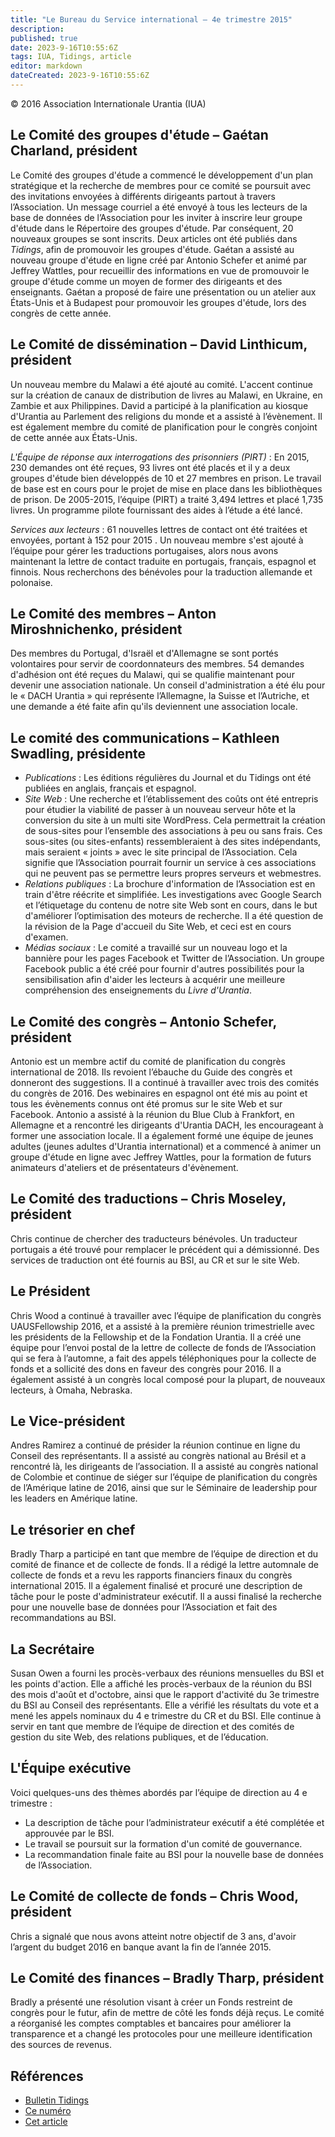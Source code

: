 ```yaml
---
title: "Le Bureau du Service international – 4e trimestre 2015"
description: 
published: true
date: 2023-9-16T10:55:6Z
tags: IUA, Tidings, article
editor: markdown
dateCreated: 2023-9-16T10:55:6Z
---
```


<p class="v-card v-sheet theme--light grey lighten-3 px-2">© 2016 Association Internationale Urantia (IUA)</p>


## Le Comité des groupes d'étude – Gaétan Charland, président

Le Comité des groupes d'étude a commencé le développement d'un plan stratégique et la recherche de membres pour ce comité se poursuit avec des invitations envoyées à différents dirigeants partout à travers l’Association. Un message courriel a été envoyé à tous les lecteurs de la base de données de l’Association pour les inviter à inscrire leur groupe d'étude dans le Répertoire des groupes d'étude. Par conséquent, 20 nouveaux groupes se sont inscrits. Deux articles ont été publiés dans _Tidings_, afin de promouvoir les groupes d'étude. Gaétan a assisté au nouveau groupe d'étude en ligne créé par Antonio Schefer et animé par Jeffrey Wattles, pour recueillir des informations en vue de promouvoir le groupe d'étude comme un moyen de former des dirigeants et des enseignants. Gaétan a proposé de faire une présentation ou un atelier aux États-Unis et à Budapest pour promouvoir les groupes d'étude, lors des congrès de cette année.

## Le Comité de dissémination – David Linthicum, président

Un nouveau membre du Malawi a été ajouté au comité. L'accent continue sur la création de canaux de distribution de livres au Malawi, en Ukraine, en Zambie et aux Philippines. David a participé à la planification au kiosque d'Urantia au Parlement des religions du monde et a assisté à l’évènement. Il est également membre du comité de planification pour le congrès conjoint de cette année aux États-Unis.

_L'Équipe de réponse aux interrogations des prisonniers (PIRT)_ : En 2015, 230 demandes ont été reçues, 93 livres ont été placés et il y a deux groupes d'étude bien développés de 10 et 27 membres en prison. Le travail de base est en cours pour le projet de mise en place dans les bibliothèques de prison. De 2005-2015, l’équipe (PIRT) a traité 3,494 lettres et placé 1,735 livres. Un programme pilote fournissant des aides à l’étude a été lancé.

_Services aux lecteurs_ : 61 nouvelles lettres de contact ont été traitées et envoyées, portant à 152 pour 2015 . Un nouveau membre s'est ajouté à l’équipe pour gérer les traductions portugaises, alors nous avons maintenant la lettre de contact traduite en portugais, français, espagnol et finnois. Nous recherchons des bénévoles pour la traduction allemande et polonaise.

## Le Comité des membres – Anton Miroshnichenko, président

Des membres du Portugal, d'Israël et d'Allemagne se sont portés volontaires pour servir de coordonnateurs des membres. 54 demandes d'adhésion ont été reçues du Malawi, qui se qualifie maintenant pour devenir une association nationale. Un conseil d'administration a été élu pour le « DACH Urantia » qui représente l’Allemagne, la Suisse et l’Autriche, et une demande a été faite afin qu'ils deviennent une association locale.

## Le comité des communications – Kathleen Swadling, présidente

- _Publications_ : Les éditions régulières du Journal et du Tidings ont été publiées en anglais, français et espagnol.
- _Site Web_ : Une recherche et l’établissement des coûts ont été entrepris pour étudier la viabilité de passer à un nouveau serveur hôte et la conversion du site à un multi site WordPress. Cela permettrait la création de sous-sites pour l’ensemble des associations à peu ou sans frais. Ces sous-sites (ou sites-enfants) ressembleraient à des sites indépendants, mais seraient « joints » avec le site principal de l’Association. Cela signifie que l’Association pourrait fournir un service à ces associations qui ne peuvent pas se permettre leurs propres serveurs et webmestres.
- _Relations publiques_ : La brochure d'information de l’Association est en train d'être réécrite et simplifiée. Les investigations avec Google Search et l’étiquetage du contenu de notre site Web sont en cours, dans le but d'améliorer l’optimisation des moteurs de recherche. Il a été question de la révision de la Page d'accueil du Site Web, et ceci est en cours d'examen.
- _Médias sociaux_ : Le comité a travaillé sur un nouveau logo et la bannière pour les pages Facebook et Twitter de l’Association. Un groupe Facebook public a été créé pour fournir d'autres possibilités pour la sensibilisation afin d'aider les lecteurs à acquérir une meilleure compréhension des enseignements du _Livre d'Urantia_.


## Le Comité des congrès – Antonio Schefer, président

Antonio est un membre actif du comité de planification du congrès international de 2018. Ils revoient l’ébauche du Guide des congrès et donneront des suggestions. Il a continué à travailler avec trois des comités du congrès de 2016. Des webinaires en espagnol ont été mis au point et tous les évènements connus ont été promus sur le site Web et sur Facebook. Antonio a assisté à la réunion du Blue Club à Frankfort, en Allemagne et a rencontré les dirigeants d'Urantia DACH, les encourageant à former une association locale. Il a également formé une équipe de jeunes adultes (jeunes adultes d'Urantia international) et a commencé à animer un groupe d'étude en ligne avec Jeffrey Wattles, pour la formation de futurs animateurs d'ateliers et de présentateurs d'évènement.

## Le Comité des traductions – Chris Moseley, président

Chris continue de chercher des traducteurs bénévoles. Un traducteur portugais a été trouvé pour remplacer le précédent qui a démissionné. Des services de traduction ont été fournis au BSI, au CR et sur le site Web.

## Le Président

Chris Wood a continué à travailler avec l’équipe de planification du congrès UAUSFellowship 2016, et a assisté à la première réunion trimestrielle avec les présidents de la Fellowship et de la Fondation Urantia. Il a créé une équipe pour l’envoi postal de la lettre de collecte de fonds de l’Association qui se fera à l’automne, a fait des appels téléphoniques pour la collecte de fonds et a sollicité des dons en faveur des congrès pour 2016. Il a également assisté à un congrès local composé pour la plupart, de nouveaux lecteurs, à Omaha, Nebraska.

## Le Vice-président

Andres Ramirez a continué de présider la réunion continue en ligne du Conseil des représentants. Il a assisté au congrès national au Brésil et a rencontré là, les dirigeants de l’association. Il a assisté au congrès national de Colombie et continue de siéger sur l’équipe de planification du congrès de l’Amérique latine de 2016, ainsi que sur le Séminaire de leadership pour les leaders en Amérique latine.

## Le trésorier en chef

Bradly Tharp a participé en tant que membre de l’équipe de direction et du comité de finance et de collecte de fonds. Il a rédigé la lettre automnale de collecte de fonds et a revu les rapports financiers finaux du congrès international 2015. Il a également finalisé et procuré une description de tâche pour le poste d'administrateur exécutif. Il a aussi finalisé la recherche pour une nouvelle base de données pour l’Association et fait des recommandations au BSI.

## La Secrétaire

Susan Owen a fourni les procès-verbaux des réunions mensuelles du BSI et les points d'action. Elle a affiché les procès-verbaux de la réunion du BSI des mois d'août et d'octobre, ainsi que le rapport d'activité du 3e trimestre du BSI au Conseil des représentants. Elle a vérifié les résultats du vote et a mené les appels nominaux du 4 e trimestre du CR et du BSI. Elle continue à servir en tant que membre de l’équipe de direction et des comités de gestion du site Web, des relations publiques, et de l’éducation.

## L'Équipe exécutive

Voici quelques-uns des thèmes abordés par l’équipe de direction au 4 e trimestre :

- La description de tâche pour l’administrateur exécutif a été complétée et approuvée par le BSI.
- Le travail se poursuit sur la formation d'un comité de gouvernance.
- La recommandation finale faite au BSI pour la nouvelle base de données de l’Association.


## Le Comité de collecte de fonds – Chris Wood, président

Chris a signalé que nous avons atteint notre objectif de 3 ans, d'avoir l’argent du budget 2016 en banque avant la fin de l’année 2015.

## Le Comité des finances – Bradly Tharp, président

Bradly a présenté une résolution visant à créer un Fonds restreint de congrès pour le futur, afin de mettre de côté les fonds déjà reçus. Le comité a réorganisé les comptes comptables et bancaires pour améliorer la transparence et a changé les protocoles pour une meilleure identification des sources de revenus.

## Références

- [Bulletin Tidings](https://urantia-association.org/newsletter/ncategory/tidings-fr/?lang=fr)
- [Ce numéro](https://urantia-association.org/newsletter/tidings-march-2016/)
- [Cet article](https://urantia-association.org/international-service-board-at-work-4th-quarter-2015)

